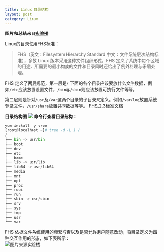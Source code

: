 ```yaml
---
title: Linux 目录结构
layout: post
category: Linux
---
```


**图片和总结来自[实验楼](https://www.shiyanlou.com/courses/1/labs/59/document)**

Linux的目录使用FHS标准：
> FHS（英文：Filesystem Hierarchy Standard 中文：文件系统层次结构标准），多数 Linux 版本采用这种文件组织形式，FHS 定义了系统中每个区域的用途、所需要的最小构成的文件和目录同时还给出了例外处理与矛盾处理。

FHS 定义了两层规范，第一层是`/` 下面的各个目录应该要放什么文件数据，例如`/etc`应该放置设置文件，`/bin`与`/sbin`则应该放置可执行文件等等。

第二层则是针对`/usr`及`/var`这两个目录的子目录来定义。例如`/var/log`放置系统登录文件，`/usr/share`放置共享数据等等。
[FHS_2.3标准文档](http://refspecs.linuxfoundation.org/FHS_2.3/fhs-2.3.pdf)

**目录结构图**
![](http://oon3ys1qt.bkt.clouddn.com/Linux_Content_tree.png)
**命令行查看目录结构：**
```python
yum install -y tree
[root@localhost ~]# tree -d -L 1 /
/
├── bin -> usr/bin
├── boot
├── dev
├── etc
├── home
├── lib -> usr/lib
├── lib64 -> usr/lib64
├── media
├── mnt
├── opt
├── proc
├── root
├── run
├── sbin -> usr/sbin
├── srv
├── sys
├── tmp
├── usr
└── var
```
FHS 依据文件系统使用的频繁与否以及是否允许用户随意改动，将目录定义为四种交互作用的形态，如下表所示：  
![图片来源实验楼](http://oon3ys1qt.bkt.clouddn.com/wm.png)